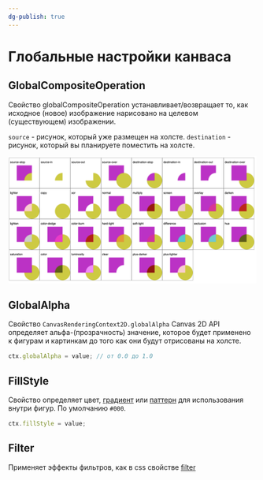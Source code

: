```yaml
---
dg-publish: true
---
```

# Глобальные настройки канваса

## GlobalCompositeOperation
Свойство globalCompositeOperation устанавливает/возвращает то, как исходное (новое) изображение нарисовано на целевом (существующем) изображении.

`source` - рисунок, который уже размещен на холсте.
`destination` - рисунок, который вы планируете поместить на холсте.

![Alt text](/images/canvas/GlobalCompositeOperation.png)

## GlobalAlpha
Свойство `CanvasRenderingContext2D.globalAlpha` Canvas 2D API определяет альфа-(прозрачность) значение, которое будет применено к фигурам и картинкам до того как они будут отрисованы на холсте.

```js
ctx.globalAlpha = value; // от 0.0 до 1.0
```

## FillStyle
Свойство определяет цвет, [градиент](https://developer.mozilla.org/en-US/docs/Web/API/CanvasGradient) или [паттерн](https://developer.mozilla.org/en-US/docs/Web/API/CanvasPattern) для использования внутри фигур. По умолчанию `#000`.

```js
ctx.fillStyle = value;
```

## Filter
Применяет эффекты фильтров, как в css свойстве [filter](https://developer.mozilla.org/en-US/docs/Web/CSS/filter)
